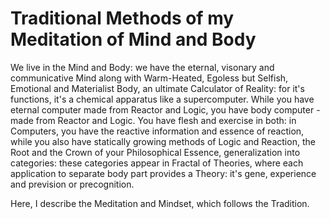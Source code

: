 # Traditional Methods of my Meditation of Mind and Body

We live in the Mind and Body: we have the eternal, visonary and communicative Mind along with Warm-Heated, Egoless but Selfish, Emotional and Materialist Body, an ultimate Calculator of Reality: for it's functions, it's a chemical apparatus like a supercomputer. While you have eternal computer made from Reactor and Logic, you have body computer - made from Reactor and Logic. You have flesh and exercise in both: in Computers, you have the reactive information and essence of reaction, while you also have statically growing methods of Logic and Reaction, the Root and the Crown of your Philosophical Essence, generalization into categories: these categories appear in Fractal of Theories, where each application to separate body part provides a Theory: it's gene, experience and prevision or precognition.

Here, I describe the Meditation and Mindset, which follows the Tradition.

